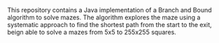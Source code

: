 This repository contains a Java implementation of a Branch and Bound algorithm to solve mazes. The algorithm explores the maze using a systematic approach to find the shortest path from the start to the exit, beign able to solve a mazes from 5x5 to 255x255 squares.
